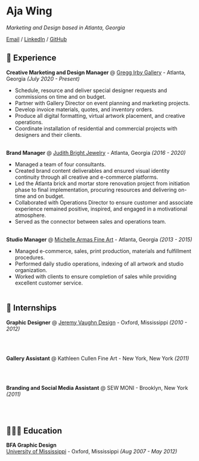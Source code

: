 # Aja Wing

_Marketing and Design based in Atlanta, Georgia_ <br>

[Email](mailto:aja.wing@outlook.com) / [LinkedIn](https://www.linkedin.com/in/aja-wing/) / [GitHub](https://github.com/ajawing/)

## 🎨 Experience

**Creative Marketing and Design Manager** @ [Gregg Irby Gallery](https://www.greggirbygallery.com/) - Atlanta, Georgia _(July 2020 - Present)_ <br>
  - Schedule, resource and deliver special designer requests and commissions on time and on budget.
  - Partner with Gallery Director on event planning and marketing projects.
  - Develop invoice materials, quotes, and inventory orders.
  - Produce all digital formatting, virtual artwork placement, and creative operations. 
  - Coordinate installation of residential and commercial projects with designers and their clients.
<br><br>

**Brand Manager** @ [Judith Bright Jewelry](https://judithbright.com/) - Atlanta, Georgia _(2016 - 2020)_ <br>
  - Managed a team of four consultants.
  - Created brand content deliverables and ensured visual identity continuity through all creative and e-commerce platforms.
  - Led the Atlanta brick and mortar store renovation project from initiation phase to final implementation, procuring resources and delivering on-time and on budget.
  - Collaborated with Operations Director to ensure customer and associate experience remained positive, inspired, and engaged in a motivational atmosphere.  
  - Served as the connector between sales and operations team.
<br><br>

**Studio Manager** @ [Michelle Armas Fine Art](https://www.michellearmas.com/) - Atlanta, Georgia _(2013 - 2015)_ <br>
  - Managed e-commerce, sales, print production, materials and fulfillment procedures.
  - Performed daily studio operations, indexing of all artwork and studio organization.
  - Worked with clients to ensure completion of sales while providing excellent customer service.
<br><br>

## 📌 Internships

**Graphic Designer** @ [Jeremy Vaughn Design](http://www.avaughndesign.com/) - Oxford, Mississippi _(2010 - 2012)_ <br>

<br><br>

**Gallery Assistant** @ Kathleen Cullen Fine Art - New York, New York _(2011)_ <br>

<br><br>

**Branding and Social Media Assistant** @ SEW MONI - Brooklyn, New York _(2011)_ <br>
 
<br><br>

## 👩🏻‍🎓 Education

**BFA Graphic Design** <br>
[University of Mississippi](https://olemiss.edu/) - Oxford, Mississippi _(Aug 2007 - May 2012)_ <br>
